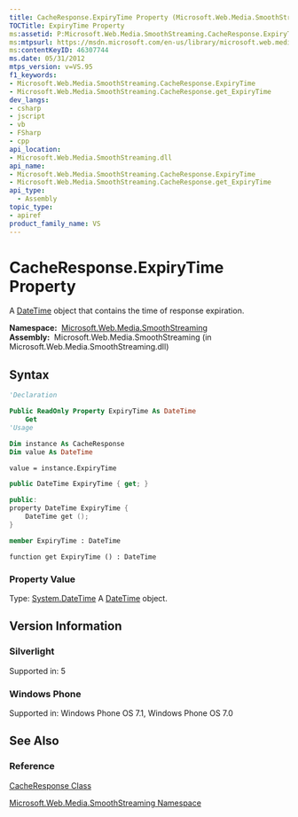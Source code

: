 ```yaml
---
title: CacheResponse.ExpiryTime Property (Microsoft.Web.Media.SmoothStreaming)
TOCTitle: ExpiryTime Property
ms:assetid: P:Microsoft.Web.Media.SmoothStreaming.CacheResponse.ExpiryTime
ms:mtpsurl: https://msdn.microsoft.com/en-us/library/microsoft.web.media.smoothstreaming.cacheresponse.expirytime(v=VS.95)
ms:contentKeyID: 46307744
ms.date: 05/31/2012
mtps_version: v=VS.95
f1_keywords:
- Microsoft.Web.Media.SmoothStreaming.CacheResponse.ExpiryTime
- Microsoft.Web.Media.SmoothStreaming.CacheResponse.get_ExpiryTime
dev_langs:
- csharp
- jscript
- vb
- FSharp
- cpp
api_location:
- Microsoft.Web.Media.SmoothStreaming.dll
api_name:
- Microsoft.Web.Media.SmoothStreaming.CacheResponse.ExpiryTime
- Microsoft.Web.Media.SmoothStreaming.CacheResponse.get_ExpiryTime
api_type:
  - Assembly
topic_type:
- apiref
product_family_name: VS
---
```


# CacheResponse.ExpiryTime Property

A [DateTime](https://msdn.microsoft.com/library/03ybds8y\(v=vs.95\)) object that contains the time of response expiration.

**Namespace:**  [Microsoft.Web.Media.SmoothStreaming](microsoft-web-media-smoothstreaming-namespace_1.md)  
**Assembly:**  Microsoft.Web.Media.SmoothStreaming (in Microsoft.Web.Media.SmoothStreaming.dll)

## Syntax

```vb
'Declaration

Public ReadOnly Property ExpiryTime As DateTime
    Get
'Usage

Dim instance As CacheResponse
Dim value As DateTime

value = instance.ExpiryTime
```

```csharp
public DateTime ExpiryTime { get; }
```

```cpp
public:
property DateTime ExpiryTime {
    DateTime get ();
}
```

``` fsharp
member ExpiryTime : DateTime
```

```jscript
function get ExpiryTime () : DateTime
```

### Property Value

Type: [System.DateTime](https://msdn.microsoft.com/library/03ybds8y\(v=vs.95\))  
A [DateTime](https://msdn.microsoft.com/library/03ybds8y\(v=vs.95\)) object.

## Version Information

### Silverlight

Supported in: 5  

### Windows Phone

Supported in: Windows Phone OS 7.1, Windows Phone OS 7.0  

## See Also

### Reference

[CacheResponse Class](cacheresponse-class-microsoft-web-media-smoothstreaming_1.md)

[Microsoft.Web.Media.SmoothStreaming Namespace](microsoft-web-media-smoothstreaming-namespace_1.md)


